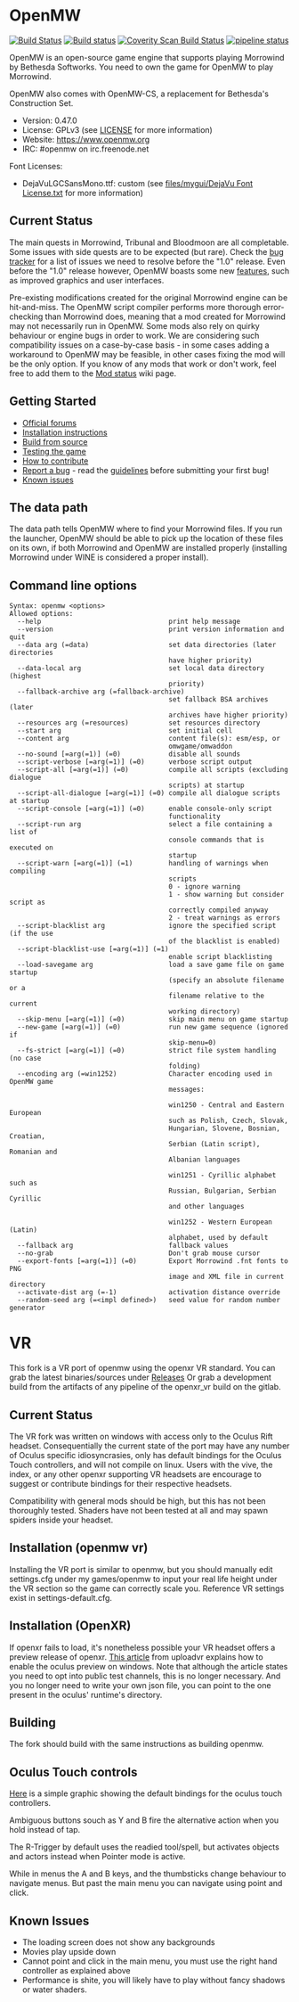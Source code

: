 OpenMW
======

[![Build Status](https://api.travis-ci.org/OpenMW/openmw.svg)](https://travis-ci.org/OpenMW/openmw) [![Build status](https://ci.appveyor.com/api/projects/status/github/openmw/openmw?svg=true)](https://ci.appveyor.com/project/psi29a/openmw)  [![Coverity Scan Build Status](https://scan.coverity.com/projects/3740/badge.svg)](https://scan.coverity.com/projects/3740) [![pipeline status](https://gitlab.com/OpenMW/openmw/badges/master/pipeline.svg)](https://gitlab.com/OpenMW/openmw/commits/master)

OpenMW is an open-source game engine that supports playing Morrowind by Bethesda Softworks. You need to own the game for OpenMW to play Morrowind.

OpenMW also comes with OpenMW-CS, a replacement for Bethesda's Construction Set.

* Version: 0.47.0
* License: GPLv3 (see [LICENSE](https://github.com/OpenMW/openmw/blob/master/LICENSE) for more information)
* Website: https://www.openmw.org
* IRC: #openmw on irc.freenode.net

Font Licenses:
* DejaVuLGCSansMono.ttf: custom (see [files/mygui/DejaVu Font License.txt](https://github.com/OpenMW/openmw/blob/master/files/mygui/DejaVu%20Font%20License.txt) for more information)

Current Status
--------------

The main quests in Morrowind, Tribunal and Bloodmoon are all completable. Some issues with side quests are to be expected (but rare). Check the [bug tracker](https://gitlab.com/OpenMW/openmw/issues?label_name%5B%5D=1.0) for a list of issues we need to resolve before the "1.0" release. Even before the "1.0" release however, OpenMW boasts some new [features](https://wiki.openmw.org/index.php?title=Features), such as improved graphics and user interfaces. 

Pre-existing modifications created for the original Morrowind engine can be hit-and-miss. The OpenMW script compiler performs more thorough error-checking than Morrowind does, meaning that a mod created for Morrowind may not necessarily run in OpenMW. Some mods also rely on quirky behaviour or engine bugs in order to work. We are considering such compatibility issues on a case-by-case basis - in some cases adding a workaround to OpenMW may be feasible, in other cases fixing the mod will be the only option. If you know of any mods that work or don't work, feel free to add them to the [Mod status](https://wiki.openmw.org/index.php?title=Mod_status) wiki page.

Getting Started
---------------

* [Official forums](https://forum.openmw.org/)
* [Installation instructions](https://wiki.openmw.org/index.php?title=Installation_Instructions)
* [Build from source](https://wiki.openmw.org/index.php?title=Development_Environment_Setup)
* [Testing the game](https://wiki.openmw.org/index.php?title=Testing)
* [How to contribute](https://wiki.openmw.org/index.php?title=Contribution_Wanted)
* [Report a bug](https://gitlab.com/OpenMW/openmw/issues) - read the [guidelines](https://wiki.openmw.org/index.php?title=Bug_Reporting_Guidelines) before submitting your first bug!
* [Known issues](https://gitlab.com/OpenMW/openmw/issues?label_name%5B%5D=Bug)

The data path
-------------

The data path tells OpenMW where to find your Morrowind files. If you run the launcher, OpenMW should be able to pick up the location of these files on its own, if both Morrowind and OpenMW are installed properly (installing Morrowind under WINE is considered a proper install).

Command line options
--------------------

    Syntax: openmw <options>
    Allowed options:
      --help                                print help message
      --version                             print version information and quit
      --data arg (=data)                    set data directories (later directories
                                            have higher priority)
      --data-local arg                      set local data directory (highest
                                            priority)
      --fallback-archive arg (=fallback-archive)
                                            set fallback BSA archives (later
                                            archives have higher priority)
      --resources arg (=resources)          set resources directory
      --start arg                           set initial cell
      --content arg                         content file(s): esm/esp, or
                                            omwgame/omwaddon
      --no-sound [=arg(=1)] (=0)            disable all sounds
      --script-verbose [=arg(=1)] (=0)      verbose script output
      --script-all [=arg(=1)] (=0)          compile all scripts (excluding dialogue
                                            scripts) at startup
      --script-all-dialogue [=arg(=1)] (=0) compile all dialogue scripts at startup
      --script-console [=arg(=1)] (=0)      enable console-only script
                                            functionality
      --script-run arg                      select a file containing a list of
                                            console commands that is executed on
                                            startup
      --script-warn [=arg(=1)] (=1)         handling of warnings when compiling
                                            scripts
                                            0 - ignore warning
                                            1 - show warning but consider script as
                                            correctly compiled anyway
                                            2 - treat warnings as errors
      --script-blacklist arg                ignore the specified script (if the use
                                            of the blacklist is enabled)
      --script-blacklist-use [=arg(=1)] (=1)
                                            enable script blacklisting
      --load-savegame arg                   load a save game file on game startup
                                            (specify an absolute filename or a
                                            filename relative to the current
                                            working directory)
      --skip-menu [=arg(=1)] (=0)           skip main menu on game startup
      --new-game [=arg(=1)] (=0)            run new game sequence (ignored if
                                            skip-menu=0)
      --fs-strict [=arg(=1)] (=0)           strict file system handling (no case
                                            folding)
      --encoding arg (=win1252)             Character encoding used in OpenMW game
                                            messages:

                                            win1250 - Central and Eastern European
                                            such as Polish, Czech, Slovak,
                                            Hungarian, Slovene, Bosnian, Croatian,
                                            Serbian (Latin script), Romanian and
                                            Albanian languages

                                            win1251 - Cyrillic alphabet such as
                                            Russian, Bulgarian, Serbian Cyrillic
                                            and other languages

                                            win1252 - Western European (Latin)
                                            alphabet, used by default
      --fallback arg                        fallback values
      --no-grab                             Don't grab mouse cursor
      --export-fonts [=arg(=1)] (=0)        Export Morrowind .fnt fonts to PNG
                                            image and XML file in current directory
      --activate-dist arg (=-1)             activation distance override
      --random-seed arg (=<impl defined>)   seed value for random number generator

VR
======

This fork is a VR port of openmw using the openxr VR standard.
You can grab the latest binaries/sources under [Releases](https://gitlab.com/madsbuvi/openmw/-/releases)
Or grab a development build from the artifacts of any pipeline of the openxr_vr build on the gitlab.

Current Status
--------------

The VR fork was written on windows with access only to the Oculus Rift headset. Consequentially the current state of the port may have any number of Oculus specific idiosyncrasies, only has default bindings for the Oculus Touch controllers, and will not compile on linux.
Users with the vive, the index, or any other openxr supporting VR headsets are encourage to suggest or contribute bindings for their respective headsets.

Compatibility with general mods should be high, but this has not been thoroughly tested. Shaders have not been tested at all and may spawn spiders inside your headset.

Installation (openmw vr)
------------------------

Installing the VR port is similar to openmw, but you should manually edit settings.cfg under my games/openmw to input your real life height under the VR section so the game can correctly scale you.
Reference VR settings exist in settings-default.cfg.

Installation (OpenXR)
---------------------
If openxr fails to load, it's nonetheless possible your VR headset offers a preview release of openxr.
[This article](https://uploadvr.com/oculus-rift-basic-openxr-support/) from uploadvr explains how to enable the oculus preview on windows.
Note that although the article states you need to opt into public test channels, this is no longer necessary. And you no longer need to write your own json file, you can point to the one present in the oculus' runtime's directory.

Building
--------
The fork should build with the same instructions as building openmw.

Oculus Touch controls
---------------------
[Here](https://imgur.com/a/PNgfLGz) is a simple graphic showing the default bindings for the oculus touch controllers.

Ambiguous buttons souch as Y and B fire the alternative action when you hold instead of tap.

The R-Trigger by default uses the readied tool/spell, but activates objects and actors instead when Pointer mode is active.

While in menus the A and B keys, and the thumbsticks change behaviour to navigate menus. But past the main menu you can navigate using point and click.

Known Issues
------------
- The loading screen does not show any backgrounds
- Movies play upside down
- Cannot point and click in the main menu, you must use the right hand controller as explained above
- Performance is shite, you will likely have to play without fancy shadows or water shaders.